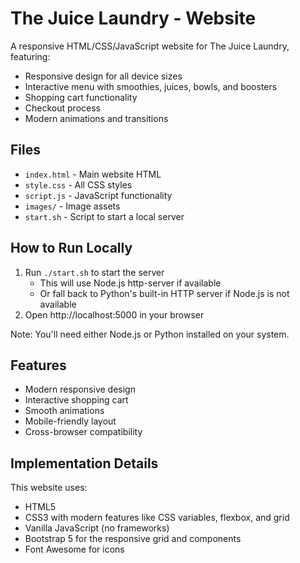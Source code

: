 # The Juice Laundry - Website

A responsive HTML/CSS/JavaScript website for The Juice Laundry, featuring:

- Responsive design for all device sizes
- Interactive menu with smoothies, juices, bowls, and boosters
- Shopping cart functionality
- Checkout process
- Modern animations and transitions

## Files

- `index.html` - Main website HTML
- `style.css` - All CSS styles
- `script.js` - JavaScript functionality
- `images/` - Image assets
- `start.sh` - Script to start a local server

## How to Run Locally

1. Run `./start.sh` to start the server
   - This will use Node.js http-server if available
   - Or fall back to Python's built-in HTTP server if Node.js is not available
2. Open http://localhost:5000 in your browser

Note: You'll need either Node.js or Python installed on your system.

## Features

- Modern responsive design
- Interactive shopping cart
- Smooth animations
- Mobile-friendly layout
- Cross-browser compatibility

## Implementation Details

This website uses:
- HTML5
- CSS3 with modern features like CSS variables, flexbox, and grid
- Vanilla JavaScript (no frameworks)
- Bootstrap 5 for the responsive grid and components
- Font Awesome for icons